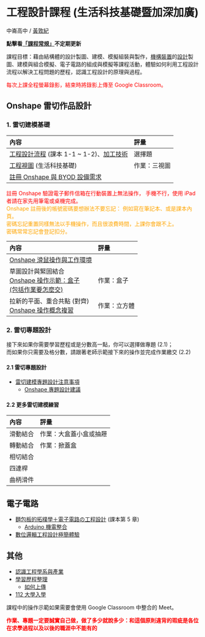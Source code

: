 # 工程設計課程 (生活科技基礎暨加深加廣)  

中崙高中 / [黃敦紀](http://nandemoi.github.io/cvs/cv)  

**點擊看[「課程常規」](https://nandemoi.github.io/zl111/rules)不定期更新**

課程目標：藉由結構體的設計製圖、建模、模擬組裝與製作，[機構裝置](https://www.flickr.com/photos/196543042@N06/)的[設計](https://cad.onshape.com/documents/29f77d1e61ff89edff076753/w/cc07af9851e10e5ea7058369/e/1ab1c3e089a868ce1feca1e6?renderMode=0&uiState=630147d0a366dc0353a959e4)製圖、建模與組合模擬、電子電路的組成與模擬等課程活動，體驗如何利用工程設計流程以解決工程問題的歷程，認識工程設計的原理與過程。

<span style="color:red">每次上課全程螢幕錄影，結束時將錄影上傳至 Google Classroom。</span>

<!--span style="color:red">請注意課程已根據上學期觀察到的一些問題調整，評量方式也是。請同學毋須詢問上學期對開班級的同學上課經驗，因為會有顯著的不同。</span-->

<!--[上課地點](https://nandemoi.github.io/zl111/schedule.pdf)，-->

<!--規劃全學期 BYOD (自帶電腦)，每次上課前一天請確保電池蓄電充足。如有問題請第一週上課提出。  
**<span style="color:red">需要滑鼠</span>**，最好用筆電或 Chromebook，如果用 iPad 請準備藍芽滑鼠。-->  
  
## Onshape 雷切作品設計<!--(分數為學期總分)-->

### 1. 雷切建模基礎

| 內容 | 評量 |
|:--|:--|
| [工程設計流程](https://nandemoi.github.io/zl111/flow.pdf) (課本 1-1 ~ 1-2)、[加工技術](https://nandemoi.github.io/zl111/processing.pdf)| 選擇題 |  
| [工程視圖](https://nandemoi.github.io/zl111/EngrDrawing.pdf) (生活科技基礎) | 作業：三視圖 |
| [註冊 Onshape 與 BYOD 設備需求](https://nandemoi.github.io/zl111/Onshape_Reg.pdf) ||  

<span style="color:red">註冊 Onshape 驗證電子郵件信箱在行動裝置上無法操作，
手機不行，使用 iPad 者請在家先用筆電或桌機完成。</span>  
<span style="color:orange">Onshape 註冊後的帳號密碼要想辦法不要忘記：
例如寫在筆記本、或是課本內頁。  
密碼忘記重置同樣無法以手機操作，而且很浪費時間，上課你會跟不上。  
密碼常常忘記會登記扣分。</span>  
  <!--* [Onshape.com](https://www.onshape.com/en/)-->  
  
| 內容 | 評量 |
|:--|:--|
| [Onshape 滑鼠操作與工作環境](https://nandemoi.github.io/zl111/Onshape0.pdf) ||
| 草圖設計與緊固結合<br>[Onshape 操作示範：盒子<br>(包括作業要怎麼交)](https://nandemoi.github.io/zl111/Onshape1.pdf) | 作業：盒子 |
| 拉新的平面、重合共點 (對齊)<br>[Onshape 操作概念複習](https://nandemoi.github.io/zl111/onshape) | 作業：立方體 |  

### 2. 雷切專題設計

接下來如果你需要學習歷程或是分數高一點，你可以選擇做專題 (2.1)；  
而如果你只需要及格分數，請跟著老師示範接下來的操作並完成作業繳交 (2.2)

#### 2.1 雷切專題設計

* [雷切建模專題設計注意事項](https://nandemoi.github.io/zl111/PjReqs.pdf)  
  * [Onshape 專題設計建議](https://nandemoi.github.io/zl111/PjSuggests)  

#### 2.2 更多雷切建模練習

| 內容 | 評量 |
|:--|:--|
| 滑動結合 | 作業：大盒蓋小盒或抽屜 |
| 轉動結合 | 作業：掀蓋盒 |
| 相切結合 | 
| 四連桿 ||
| 曲柄滑件 ||

## 電子電路

* [麵包板的拓樸學＋電子電路の工程設計](https://nandemoi.github.io/zl111/BB.pdf) (課本第 5 章)  
  * [Arduino 機電整合](https://nandemoi.github.io/zl111/Arduino.pdf)
* [數位邏輯工程設計極簡體驗](https://nandemoi.github.io/zl111/DLD.pdf)

## 其他

* [認識工程學系與產業](https://nandemoi.github.io/zl111/engrs.html)
* [學習歷程整理](https://nandemoi.github.io/zl111/cv_prep.pdf) 
  * [如何上傳](https://docs.google.com/presentation/d/1aMvKKsgO2DZWiTfOpt0caiETmFdhGXN1x3cZg6d-ydc/edit#slide=id.p)
* [112 大學入學](https://www.cac.edu.tw/cacportal/index.php)  

<!--混成教學時，請<span style="color:red">資訊股長</span>單純就學校指示的作法替遠距上課的同學架好設備。<!--，到專科教室上課時也是一樣：將設備帶到專科教室架好-->  

課程中的操作示範如果需要會使用 Google Classroom 中整合的 Meet。  

<b><span style="color:red">
作業、專題一定要誠實自己做，做了多少就說多少：和這個原則違背的瑕疵是各位在求學過程以及以後的職涯中不能有的
</span></b>